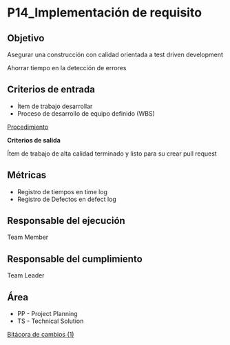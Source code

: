# P14_Implementación de requisito

## **Objetivo**

Asegurar una construcción con calidad orientada a test driven development

Ahorrar tiempo en la detección de errores

## **Criterios de entrada**

- Ítem de trabajo desarrollar
- Proceso de desarrollo de equipo definido (WBS)

[Procedimiento](P14_Implementacio%CC%81n%20de%20requisito%20a447a0788f87415abd4469638bc678fe/Procedimiento%2029ad9f8b50e74d8497c7f4b9568ac313.csv)

**Criterios de salida**

Ítem de trabajo de alta calidad terminado y listo para su crear pull request

## **Métricas**

- Registro de tiempos en time log
- Registro de Defectos en defect log

## **Responsable del ejecución**

Team Member

## **Responsable del cumplimiento**

Team Leader

## Área[](https://ace-software-development.github.io/Manual-de-Operaciones/docs/Plantillas/PL11_WBS#%C3%A1rea)

- PP - Project Planning
- TS - Technical Solution

[Bitácora de cambios (1)](P14_Implementacio%CC%81n%20de%20requisito%20a447a0788f87415abd4469638bc678fe/Bita%CC%81cora%20de%20cambios%20(1)%20ca5fee3398994ceaacaaaac3e4af99fd.csv)